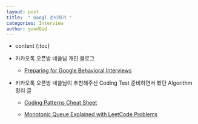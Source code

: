 ```yaml
---
layout: post
title:  " Googl 준비하기 "
categories: Interview
author: goodGid
---
```

* content
{:toc}

* 카카오톡 오픈방 네쓸님 개인 블로그 

  - [Preparing for Google Behavioral Interviews](https://www.zzandland.io/articles/preparing-for-google-behavioral-interviews)

* 카카오톡 오픈방 네쓸님이 추천해주신 Coding Test 준비하면서 봤던 Algorithm 정리 글

  - [Coding Patterns Cheat Sheet](https://docs.google.com/document/d/13ee6uk6miRgk0YGRgez7XzRFW6dWMCFzPWT75bRTdEc/edit#)

  - [Monotonic Queue Explained with LeetCode Problems](https://medium.com/algorithms-and-leetcode/monotonic-queue-explained-with-leetcode-problems-7db7c530c1d6)